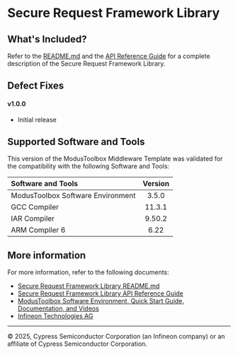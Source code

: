 # Secure Request Framework Library

## What's Included?

Refer to the [README.md](./README.md) and the [API Reference Guide](https://infineon.github.io/mtb-srf/html/index.html) for a complete description of the Secure Request Framework Library.

## Defect Fixes

#### v1.0.0
* Initial release

## Supported Software and Tools

This version of the ModusToolbox Middleware Template was validated for the compatibility with the following Software and Tools:

| Software and Tools                                      | Version |
| :---                                                    | :----:  |
| ModusToolbox Software Environment                       | 3.5.0   |
| GCC Compiler                                            | 11.3.1  |
| IAR Compiler                                            | 9.50.2  |
| ARM Compiler 6                                          | 6.22    |

## More information

For more information, refer to the following documents:

* [Secure Request Framework Library README.md](./README.md)
* [Secure Request Framework Library API Reference Guide](https://infineon.github.io/mtb-srf/html/index.html)
* [ModusToolbox Software Environment, Quick Start Guide, Documentation, and Videos](https://www.infineon.com/cms/en/design-support/tools/sdk/modustoolbox-software)
* [Infineon Technologies AG](https://www.infineon.com)

---
© 2025, Cypress Semiconductor Corporation (an Infineon company) or an affiliate of Cypress Semiconductor Corporation.
